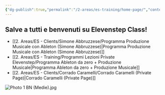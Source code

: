 ```yaml
---
{"dg-publish":true,"permalink":"/2-areas/es-training/home-page/","contentClasses":"center","tags":["gardenEntry"]}
---
```



## Salve a tutti e benvenuti su Elevenstep Class!

- [[2. Areas/ES - Clients/Simone Abbruzzese/Programma Produzione Musicale con Ableton (Simone Abbruzzese)\|Programma Produzione Musicale con Ableton (Simone Abbruzzese)]]
- [[2. Areas/ES - Training/Programmi Lezioni Private Elevenstep/Programma Ableton da zero + Produzione Musicale\|Programma Ableton da zero + Produzione Musicale]]
- [[2. Areas/ES - Clients/Corrado Caramelli/Corrado Caramelli (Private Page)\|Corrado Caramelli (Private Page)]]

![Photo 1 BN (Medie).jpg](/img/user/3.%20Resources/Images/Photo%201%20BN%20(Medie).jpg)